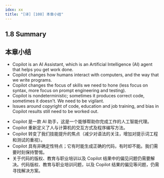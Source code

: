 ```yaml
---
idxx: xx
title: "[译] [108] 本章小结"
---
```




## 1.8 **Summary**

## 本章小结

* Copilot is an AI Assistant, which is an Artificial Intelligence (AI) agent that helps you get work done.
* Copilot changes how humans interact with computers, and the way that we write programs.
* Copilot changes the focus of skills we need to hone (less focus on syntax, more focus on prompt engineering and testing).
* Copilot is nondeterministic; sometimes it produces correct code, sometimes it doesn't. We need to be vigilant.
* Issues around copyright of code, education and job training, and bias in Copilot results still need to be worked out.

<!-- -->

* Copilot 是一款 AI 助手，这是一个能够帮助你完成工作的人工智能代理。
* Copilot 重新定义了人与计算机的交互方式及程序编写方法。
* Copilot 转变了我们技能提升的焦点（减少对语法的关注，增加对提示词工程和测试的重视）。
* Copilot 具有非确定性特点；它有时能生成正确的代码，有时却不能。我们需要时刻保持警惕。
* 关于代码的版权、教育与职业培训以及 Copilot 结果中的偏见问题仍需要解决。代码版权、教育与职业培训问题，以及 Copilot 结果的偏见等问题，仍需寻找解决方案。
